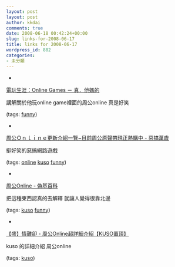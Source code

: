```yaml
---
layout: post
layout: post
author: kkdai
comments: true
date: 2008-06-18 00:42:24+00:00
slug: links-for-2008-06-17
title: links for 2008-06-17
wordpress_id: 882
categories:
- 未分類
---
```



	
  * 
		

[電玩生涯：Online Games － 真．他媽的](http://vinta.ws/blog/459)


		

講解關於他玩online game裡面的周公online 真是好笑


		

(tags: [funny](http://del.icio.us/kkdai/funny))


	

	
  * 
		

[周公Ｏｎｌｉｎｅ更新介紹一覽~目前周公原聲帶現正熱購中 - 惡搞萬歲](http://www.twbbs.net.tw/1800103.html)


		

挺好笑的惡搞網路遊戲


		

(tags: [online](http://del.icio.us/kkdai/online) [kuso](http://del.icio.us/kkdai/kuso) [funny](http://del.icio.us/kkdai/funny))


	

	
  * 
		

[周公Online - 偽基百科](http://zh.uncyclopedia.info/wiki/%E5%91%A8%E5%85%ACOnline)


		

把這種東西認真的去解釋 就讓人覺得很靠北邊


		

(tags: [kuso](http://del.icio.us/kkdai/kuso) [funny](http://del.icio.us/kkdai/funny))


	

	
  * 
		

[【盛】情難卻 - 周公Online超詳細介紹【KUSO置頂】](http://www.wretch.cc/blog/ben3683/8822188)


		

kuso 的詳細介紹 周公online


		

(tags: [kuso](http://del.icio.us/kkdai/kuso))


	



